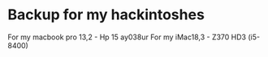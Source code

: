 # Backup for my hackintoshes
 For my macbook pro 13,2 - Hp 15 ay038ur
 For my iMac18,3 - Z370 HD3 (i5-8400)
